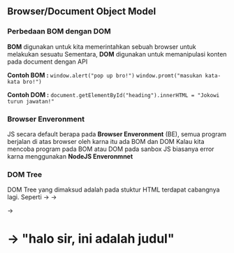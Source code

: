 ## Browser/Document Object Model

### Perbedaan BOM dengan DOM

**BOM** digunakan untuk kita memerintahkan sebuah browser untuk melakukan sesuatu
Sementara, **DOM** digunakan untuk memanipulasi konten pada document dengan API

**Contoh BOM :**
`window.alert("pop up bro!")`
`window.promt("masukan kata-kata bro!")`

**Contoh DOM :**
`document.getElementById("heading").innerHTML = "Jokowi turun jawatan!"`

### Browser Enveronment

JS secara default berapa pada **Browser Enveronment** (BE), semua program berjalan di atas browser oleh karna itu ada BOM dan DOM
Kalau kita mencoba program pada BOM atau DOM pada sanbox JS biasanya error karna menggunakan **NodeJS Enveronmnet**

### DOM Tree

DOM Tree yang dimaksud adalah pada stuktur HTML terdapat cabangnya lagi.
Seperti <html> -> <body> -> <main> -> <h1> -> "halo sir, ini adalah judul"
